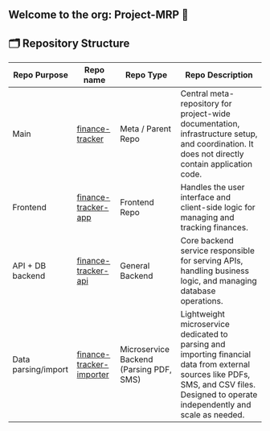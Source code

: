 ## Welcome to the org: Project-MRP 👋

## **🗂️ Repository Structure**

| **Repo Purpose** | **Repo name** | **Repo Type** | **Repo Description** |
| --- | --- | --- | --- |
| Main | [finance-tracker](https://github.com/Project-MRP/finance-tracker) | Meta / Parent Repo | Central meta-repository for project-wide documentation, infrastructure setup, and coordination. It does not directly contain application code. |
| Frontend | [finance-tracker-app](https://github.com/Project-MRP/finance-tracker-app) | Frontend Repo | Handles the user interface and client-side logic for managing and tracking finances. |
| API + DB backend | [finance-tracker-api](https://github.com/Project-MRP/finance-tracker-api) | General Backend | Core backend service responsible for serving APIs, handling business logic, and managing database operations. |
| Data parsing/import | [finance-tracker-importer](https://github.com/Project-MRP/finance-tracker-importer) | Microservice Backend (Parsing PDF, SMS) | Lightweight microservice dedicated to parsing and importing financial data from external sources like PDFs, SMS, and CSV files. Designed to operate independently and scale as needed. |


<!--
template
**Here are some ideas to get you started:**

🙋‍♀️ A short introduction - what is your organization all about?
🌈 Contribution guidelines - how can the community get involved?
👩‍💻 Useful resources - where can the community find your docs? Is there anything else the community should know?
🍿 Fun facts - what does your team eat for breakfast?
🧙 Remember, you can do mighty things with the power of [Markdown](https://docs.github.com/github/writing-on-github/getting-started-with-writing-and-formatting-on-github/basic-writing-and-formatting-syntax)
-->
